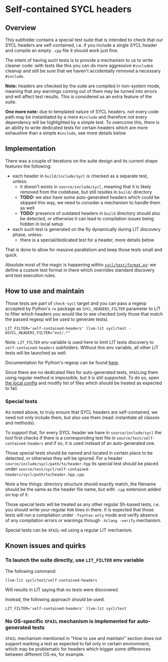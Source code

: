 # Self-contained SYCL headers

## Overview

This subfolder contains a special test suite that is intended to check that our
SYCL headers are self-contained, i.e. if you include a single SYCL header and
compile an empty `.cpp` file it should work just fine.

The intent of having such tests is to provide a mechanism to us to write cleaner
code: with tests like this you can do more aggressive `#include`s cleanup and
still be sure that we haven't accidentally removed a necessary `#include`.

**Note:** headers are checked by the suite are compiled in non-system mode,
meaning that any warnings coming out of them may be turned into errors and will
affect test results. This is considered as an extra feature of the suite.

**One more note:** due to templated nature of SYCL headers, not every code path
may be instantiated by a mere `#include` and therefore not every dependency will
be highlighted by a simple test. To overcome this, there is an ability to write
dedicated tests for certain headers which are more exhaustive than a simple
`#include`, see more details below.

## Implementation

There was a couple of iterations on the suite design and its current shape
features the following:
- each header in `build/include/sycl` is checked as a separate test, unless:
  - it doesn't exists in `source/include/sycl`, meaning that it is likely
    removed from the codebase, but still resides in `build/` directory
  - **TODO:** we also have some auto-generated headers which could be skipped
    this way, we need to consider a mechanism to handle them as well
  - **TODO:** presence of outdated headers in `build` directory should also be
    detected, or otherwise it can lead to compilation issues being hidden in
    local setup
- each such test is generated on the fly dynamically during LIT discovery phase,
  unless:
  - there is a special/dedicated test for a header, more details below

That is done to allow for massive parallelism and keep those tests small and
quick.

Absolute most of the magic is happening within
[`sycl/test/format.py`](/sycl/test/format.py): we define a custom test format in
there which overrides standard discovery and test execution rules.

## How to use and maintain

Those tests are part of `check-sycl` target and you can pass a regexp accepted
by Python's `re` package as `SYCL_HEADERS_FILTER` parameter to LIT to filter
which headers you would like to see checked (only those that match the passed
regexp will be used to generate tests).

```
LIT_FILTER='self-contained-headers' llvm-lit sycl/test -DSYCL_HEADERS_FILTER="ext/.*"
```

Note: `LIT_FILTER` env variable is used here to limit LIT tests discovery to
`self-contained-headers` subfolders. Without this env variable, all other LIT
tests will be launched as well.

Documentation for Python's regexp can be found [here][python-3-re].

[python-3-re]: https://docs.python.org/3/library/re.html#regular-expression-syntax

Since there are no dedicated files for auto-generated tests, `XFAIL`ing them
using regular method is impossible, but it is still supported. To do so, open
[the local config](/sycl/test/self-contained-headers/lit.local.cfg) and modify
list of files which should be treated as expected to fail.

### Special tests

As noted above, to truly ensure that SYCL headers are self-contained, we need
not only include them, but also use them
(read: instantiate all classes and methods).

To support that, for every SYCL header we have in `source/include/sycl` the tool
first checks if there is a corresponding test file in
`source/test/self-contained-headers` and if so, it is used instead of an
auto-generated one.

Those special tests should be named and located in certain place to be detected,
or otherwise they will be ignored. For a header
`source/include/sycl/path/to/header.hpp` its special test should be placed under
`source/test/sycl/self-contained-headers/sycl/path/to/header.hpp.cpp`.

Note a few things: directory structure should exactly match, the filename should
be the same as the header file name, but with `.cpp` extension added on top of
it.

Those special tests will be treated as any other regular Sh-based tests, i.e.
you should write your regular `RUN` lines in there. It is expected that those
tests will run a compilation under `-fsyntax-only` mode and verify absence of
any compilation errors or warnings through `-Xclang -verify` mechanism.

Special tests can be `XFAIL`-ed using a regular LIT mechanism.

## Known issues and quirks

### To launch the suite directly, use `LIT_FILTER` env variable

The following command:

```
llvm-lit sycl/test/self-contained-headers
```

Will results in LIT saying that no tests were discovered.

Instead, the following approach should be used:

```
LIT_FILTER='self-contained-headers' llvm-lit sycl/test
```

### No OS-specific `XFAIL` mechanism is implemented for auto-generated tests

`XFAIL` mechanism mentioned in "How to use and maintain" section does not
support marking a test as expected to fail only in certain environment, which
may be problematic for headers which trigger some differences between different
OS-es, for example.
